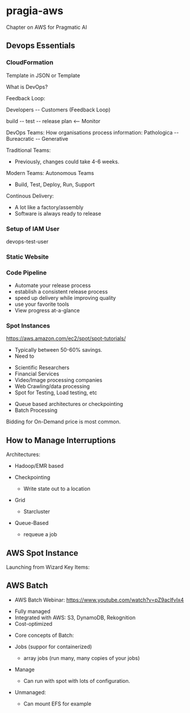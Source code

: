# pragia-aws
Chapter on AWS for Pragmatic AI


## Devops Essentials

### CloudFormation

Template in JSON or Template

What is DevOps?

Feedback Loop:

Developers -- Customers (Feedback Loop)

build -- test -- release 
plan  <-- Monitor

DevOps Teams:
How organisations process information:
Pathologica -- Bureacratic -- Generative

Traditional Teams:
* Previously, changes could take 4-6 weeks.

Modern Teams:  Autonomous Teams
* Build, Test, Deploy, Run, Support

Continous Delivery:

* A lot like a factory/assembly
* Software is always ready to release

### Setup of IAM User

devops-test-user


### Static Website


### Code Pipeline

* Automate your release process
* establish a consistent release process
* speed up delivery while improving quality
* use your favorite tools
* View progress at-a-glance


### Spot Instances

https://aws.amazon.com/ec2/spot/spot-tutorials/

- Typically between 50-60% savings.
- Need to

* Scientific Researchers
* Financial Services
* Video/Image processing companies
* Web Crawling/data processing
* Spot for Testing, Load testing, etc

- Queue based architectures or checkpointing
- Batch Processing

Bidding for On-Demand price is most common.

## How to Manage Interruptions

Architectures:

- Hadoop/EMR based
- Checkpointing
    * Write state out to a location
- Grid
    * Starcluster

- Queue-Based
    * requeue a job

## AWS Spot Instance

Launching from Wizard Key Items:





## AWS Batch

* AWS Batch Webinar:  https://www.youtube.com/watch?v=pZ9acIfvIx4

- Fully managed
- Integrated with AWS:  S3, DynamoDB, Rekognition
- Cost-optimized

* Core concepts of Batch:

- Jobs (suppor for containerized)
    * array jobs (run many, many copies of your jobs)

- Manage
    * Can run with spot with lots of configuration.

- Unmanaged:
    * Can mount EFS for example